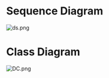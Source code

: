 # Sequence Diagram #
![ds.png](https://bitbucket.org/repo/pqBqye/images/3859737995-ds.png)

# Class Diagram #
![DC.png](https://bitbucket.org/repo/pqBqye/images/2260464320-DC.png)